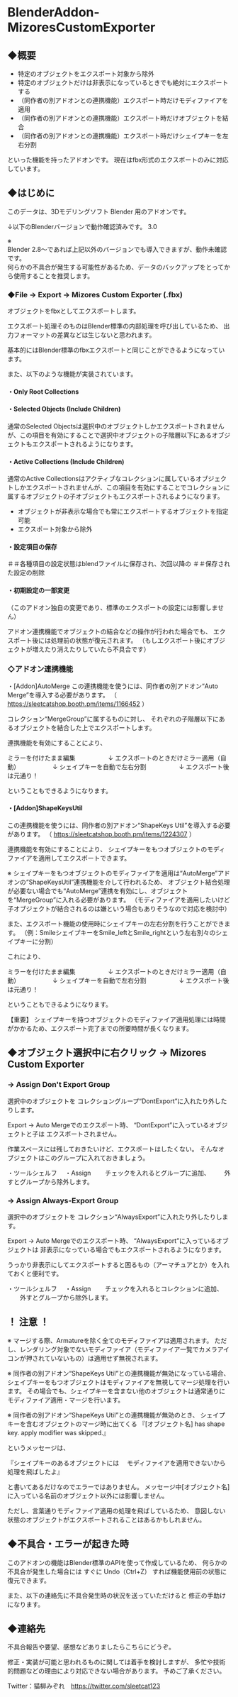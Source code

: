 # BlenderAddon-MizoresCustomExporter
## ◆概要

- 特定のオブジェクトをエクスポート対象から除外
- 特定のオブジェクトだけは非表示になっているときでも絶対にエクスポートする
- （同作者の別アドオンとの連携機能）エクスポート時だけモディファイアを適用
- （同作者の別アドオンとの連携機能）エクスポート時だけオブジェクトを結合
- （同作者の別アドオンとの連携機能）エクスポート時だけシェイプキーを左右分割

といった機能を持ったアドオンです。
現在はfbx形式のエクスポートのみに対応しています。


## ◆はじめに
このデータは、3Dモデリングソフト Blender 用のアドオンです。

↓以下のBlenderバージョンで動作確認済みです。
3.0

※   
Blender 2.8～であれば上記以外のバージョンでも導入できますが、動作未確認です。  
何らかの不具合が発生する可能性があるため、データのバックアップをとってから使用することを推奨します。


### ◆File → Export → Mizores Custom Exporter (.fbx)
オブジェクトをfbxとしてエクスポートします。

エクスポート処理そのものはBlender標準の内部処理を呼び出しているため、
出力フォーマットの差異などは生じないと思われます。

基本的にはBlender標準のfbxエクスポートと同じことができるようになっています。

また、以下のような機能が実装されています。

#### ・Only Root Collections

#### ・Selected Objects (Include Children)
通常のSelected Objectsは選択中のオブジェクトしかエクスポートされませんが、この項目を有効にすることで選択中オブジェクトの子階層以下にあるオブジェクトもエクスポートされるようになります。

#### ・Active Collections (Include Children)
通常のActive Collectionsはアクティブなコレクションに属しているオブジェクトしかエクスポートされませんが、この項目を有効にすることでコレクションに属するオブジェクトの子オブジェクトもエクスポートされるようになります。

- オブジェクトが非表示な場合でも常にエクスポートするオブジェクトを指定可能
- エクスポート対象から除外

#### ・設定項目の保存
＃＃各種項目の設定状態はblendファイルに保存され、次回以降の
＃＃保存された設定の削除

#### ・初期設定の一部変更
（このアドオン独自の変更であり、標準のエクスポートの設定には影響しません）


アドオン連携機能でオブジェクトの結合などの操作が行われた場合でも、
エクスポート後には処理前の状態が復元されます。
（もしエクスポート後にオブジェクトが増えたり消えたりしていたら不具合です）


### ◇アドオン連携機能

・[Addon]AutoMerge
この連携機能を使うには、同作者の別アドオン“Auto Merge”を導入する必要があります。
（ https://sleetcatshop.booth.pm/items/1166452 ）

コレクション“MergeGroup”に属するものに対し、
それぞれの子階層以下にあるオブジェクトを結合した上でエクスポートします。

連携機能を有効にすることにより、

ミラーを付けたまま編集
　　　　　↓
エクスポートのときだけミラー適用（自動）
　　　　　↓
シェイプキーを自動で左右分割
　　　　　↓
エクスポート後は元通り！

ということもできるようになります。


#### ・[Addon]ShapeKeysUtil

この連携機能を使うには、同作者の別アドオン“ShapeKeys Util”を導入する必要があります。
（ https://sleetcatshop.booth.pm/items/1224307 ）

連携機能を有効にすることにより、
シェイプキーをもつオブジェクトのモディファイアを適用してエクスポートできます。

※ シェイプキーをもつオブジェクトのモディファイアを適用は“AutoMerge”アドオンの“ShapeKeysUtil”連携機能を介して行われるため、
オブジェクト結合処理が必要ない場合でも“AutoMerge”連携を有効にし、オブジェクトを“MergeGroup”に入れる必要があります。
（モディファイアを適用したいけど子オブジェクトが結合されるのは嫌という場合もありそうなので対応を検討中）

また、エクスポート機能の使用時にシェイプキーの左右分割を行うことができます。
（例：SmileシェイプキーをSmile_leftとSmile_rightという左右別々のシェイプキーに分割）

これにより、

ミラーを付けたまま編集
　　　　　↓
エクスポートのときだけミラー適用（自動）
　　　　　↓
シェイプキーを自動で左右分割
　　　　　↓
エクスポート後は元通り！

ということもできるようになります。

【重要】
シェイプキーを持つオブジェクトのモディファイア適用処理には時間がかかるため、エクスポート完了までの所要時間が長くなります。



## ◆オブジェクト選択中に右クリック → Mizores Custom Exporter

### → Assign Don't Export Group
選択中のオブジェクトを
コレクショングループ“DontExport”に入れたり外したりします。

Export → Auto Mergeでのエクスポート時、
“DontExport”に入っているオブジェクトと子は
エクスポートされません。

作業スペースには残しておきたいけど、エクスポートはしたくない。
そんなオブジェクトはこのグループに入れておきましょう。

・ツールシェルフ
　・Assign
　　チェックを入れるとグループに追加、
　　外すとグループから除外します。

### → Assign Always-Export Group
選択中のオブジェクトを
コレクション“AlwaysExport”に入れたり外したりします。

Export → Auto Mergeでのエクスポート時、
“AlwaysExport”に入っているオブジェクトは
非表示になっている場合でもエクスポートされるようになります。

うっかり非表示にしてエクスポートすると困るもの（アーマチュアとか）を入れておくと便利です。

・ツールシェルフ
　・Assign
　　チェックを入れるとコレクションに追加、
　　外すとグループから除外します。


## ！ 注意 ！

※
マージする際、Armatureを除く全てのモディファイアは適用されます。
ただし、レンダリング対象でないモディファイア（モディファイア一覧でカメラアイコンが押されていないもの）は適用せず無視されます。

※
同作者の別アドオン“ShapeKeys Util”との連携機能が無効になっている場合、シェイプキーをもつオブジェクトはモディファイアを無視してマージ処理を行います。
その場合でも、シェイプキーを含まない他のオブジェクトは通常通りにモディファイア適用・マージを行います。

※
同作者の別アドオン“ShapeKeys Util”との連携機能が無効のとき、
シェイプキーを含むオブジェクトのマージ時に出てくる
『[オブジェクト名] has shape key. apply modifier was skipped.』

というメッセージは、

『シェイプキーのあるオブジェクトには
　モディファイアを適用できないから処理を飛ばしたよ』

と書いてあるだけなのでエラーではありません。
メッセージ中[オブジェクト名]に入っている名前のオブジェクト以外には影響しません。

ただし、言葉通りモディファイア適用の処理を飛ばしているため、
意図しない状態のオブジェクトがエクスポートされることはあるかもしれません。


## ◆不具合・エラーが起きた時
このアドオンの機能はBlender標準のAPIを使って作成しているため、
何らかの不具合が発生した場合には
すぐに Undo（Ctrl+Z） すれば機能使用前の状態に復元できます。

また、以下の連絡先に不具合発生時の状況を送っていただけると
修正の手助けになります。


## ◆連絡先
不具合報告や要望、感想などありましたらこちらにどうぞ。

修正・実装が可能と思われるものに関しては着手を検討しますが、
多忙や技術的問題などの理由により対応できない場合があります。
予めご了承ください。

Twitter：猫柳みぞれ　https://twitter.com/sleetcat123
